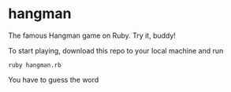 # hangman
The famous Hangman game on Ruby. Try it, buddy!

To start playing, download this repo to your local machine and run

`ruby hangman.rb`

You have to guess the word 
